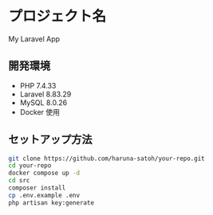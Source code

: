 # プロジェクト名
My Laravel App

## 開発環境
- PHP 7.4.33
- Laravel 8.83.29
- MySQL 8.0.26
- Docker 使用

## セットアップ方法
```bash
git clone https://github.com/haruna-satoh/your-repo.git
cd your-repo
docker compose up -d
cd src
composer install
cp .env.example .env
php artisan key:generate